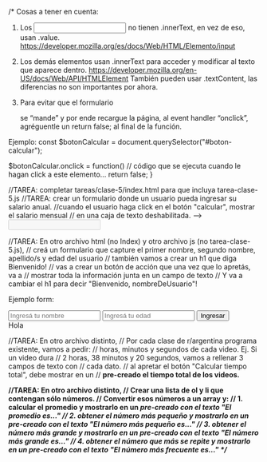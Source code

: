 /*
Cosas a tener en cuenta:
1. Los <input> no tienen .innerText, en vez de eso, usan .value. https://developer.mozilla.org/es/docs/Web/HTML/Elemento/input

2. Los demás elementos usan .innerText para acceder y modificar al texto que aparece dentro. https://developer.mozilla.org/en-US/docs/Web/API/HTMLElement
También pueden usar .textContent, las diferencias no son importantes por ahora.

3. Para evitar que el formulario <form> se “mande” y por ende recargue la página,
al event handler “onclick”, agréguentle un return false; al final de la función.

Ejemplo:
const $botonCalcular = document.querySelector("#boton-calcular");

$botonCalcular.onclick = function()
    // código que se ejecuta cuando le hagan click a este elemento...
    return false;
}

//TAREA: completar tareas/clase-5/index.html para que incluya tarea-clase-5.js
//TAREA: crear un formulario donde un usuario pueda ingresar su salario anual.
//cuando el usuario haga click en el botón "calcular", mostrar el salario mensual
// en una caja de texto deshabilitada. --> <input type="text" disabled id="salario-mensual"/>

//TAREA: En otro archivo html (no Index) y otro archivo js (no tarea-clase-5.js),
// creá un formulario que capture el primer nombre, segundo nombre, apellido/s y edad del usuario
// también vamos a crear un h1 que diga Bienvenido!
// vas a crear un botón de acción que una vez que lo apretás, va a
// mostrar toda la información junta en un campo de texto
// Y va a cambiar el h1 para decir "Bienvenido, nombreDeUsuario"!

Ejemplo form:
  <form id="entrada-bar" onsubmit="return false;">
    <input type="text" placeholder="Ingresá tu nombre" id="nombre-usuario"/>
    <input type="number" placeholder="Ingresá tu edad" id="edad-usuario" />
    <input type="submit" value="Ingresar" id="ingresar"/>
  </form>

  <div id="resultado">Hola</div>

//TAREA: En otro archivo distinto,
// Por cada clase de r/argentina programa existente, vamos a pedir:
// horas, minutos y segundos de cada video. Ej. Si un video dura
// 2 horas, 38 minutos y 20 segundos, vamos a rellenar 3 campos de texto con
// cada dato.
// al apretar el botón "Calcular tiempo total", debe mostrar en un
// <strong> pre-creado el tiempo total de los videos.

//TAREA: En otro archivo distinto,
// Crear una lista de ol y li que contengan sólo números.
// Convertir esos números a un array y:
// 1. calcular el promedio y mostrarlo en un <em> pre-creado con el texto "El promedio es..."
// 2. obtener el número más pequeño y mostrarlo en un <em> pre-creado con el texto "El número más pequeño es..."
// 3. obtener el número más grande y mostrarlo en un <em> pre-creado con el texto "El número más grande es..."
// 4. obtener el número que más se repite y mostrarlo en un <em> pre-creado con el texto "El número más frecuente es..."
*/
